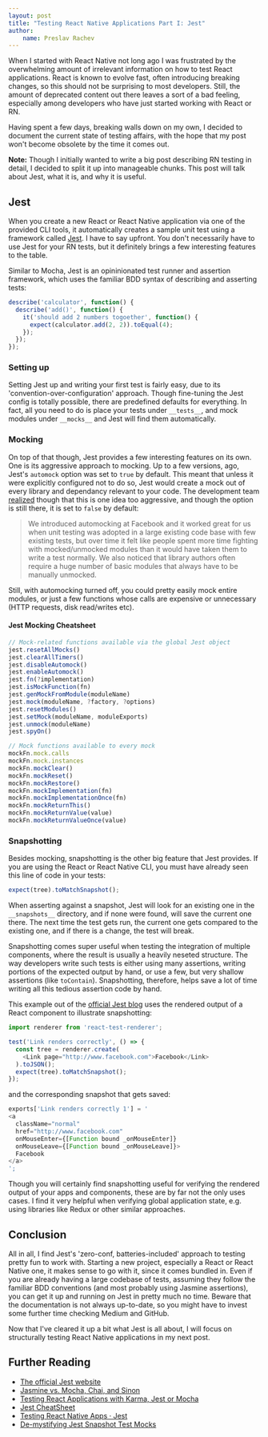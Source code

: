 ```yaml
---
layout: post
title: "Testing React Native Applications Part I: Jest"
author:
    name: Preslav Rachev
---
```


When I started with React Native not long ago I was frustrated by the overwhelming amount of irrelevant information on how to test React applications. React is known to evolve fast, often introducing breaking changes, so this should not be surprising to most developers. Still, the amount of deprecated content out there leaves a sort of a bad feeling, especially among developers who have just started working with React or RN. 

Having spent a few days, breaking walls down on my own, I decided to document the current state of testing affairs, with the hope that my post won't become obsolete by the time it comes out. 

**Note:** Though I initially wanted to write a big post describing RN testing in detail, I decided to split it up into manageable chunks. This post will talk about Jest, what it is, and why it is useful.

## Jest
When you create a new React or React Native application via one of the provided CLI tools, it automatically creates a sample unit test using a framework called [Jest](https://facebook.github.io/jest/). I have to say upfront. You don't necessarily have to use Jest for your RN tests, but it definitely brings a few interesting features to the table. 

Similar to Mocha, Jest is an opininionated test runner and assertion framework, which uses the familiar BDD syntax of describing and asserting tests:

```javascript
describe('calculator', function() {
  describe('add()', function() {
    it('should add 2 numbers togoether', function() {
      expect(calculator.add(2, 2)).toEqual(4);
    });
  });
});
```

### Setting up
Setting Jest up and writing your first test is fairly easy, due to its 'convention-over-configuration' approach. Though fine-tuning the Jest config is totally possible, there are predefined defaults for everything. In fact, all you need to do is place your tests under `__tests__`, and mock modules under `__mocks__` and Jest will find them automatically. 

### Mocking

On top of that though, Jest provides a few interesting features on its own. One is its aggressive approach to mocking. Up to a few versions, ago, Jest's `automock` option was set to `true` by default. This meant that unless it were explicitly configured not to do so, Jest would create a mock out of every library and dependancy relevant to your code. The development team [realized](https://facebook.github.io/jest/blog/2016/09/01/jest-15.html) though that this is one idea too aggressive, and though the option is still there, it is set to `false` by default:

> We introduced automocking at Facebook and it worked great for us when unit testing was adopted in a large existing code base with few existing tests, but over time it felt like people spent more time fighting with mocked/unmocked modules than it would have taken them to write a test normally. We also noticed that library authors often require a huge number of basic modules that always have to be manually unmocked.

Still, with automocking turned off, you could pretty easily mock entire modules, or just a few functions whose calls are expensive or unnecessary (HTTP requests, disk read/writes etc).

#### Jest Mocking Cheatsheet

```javascript
// Mock-related functions available via the global Jest object
jest.resetAllMocks()
jest.clearAllTimers()
jest.disableAutomock()
jest.enableAutomock()
jest.fn(?implementation)
jest.isMockFunction(fn)
jest.genMockFromModule(moduleName)
jest.mock(moduleName, ?factory, ?options)
jest.resetModules()
jest.setMock(moduleName, moduleExports)
jest.unmock(moduleName)
jest.spyOn()

// Mock functions available to every mock
mockFn.mock.calls
mockFn.mock.instances
mockFn.mockClear()
mockFn.mockReset()
mockFn.mockRestore()
mockFn.mockImplementation(fn)
mockFn.mockImplementationOnce(fn)
mockFn.mockReturnThis()
mockFn.mockReturnValue(value)
mockFn.mockReturnValueOnce(value)
```

### Snapshotting
Besides mocking, snapshotting is the other big feature that Jest provides. If you are using the React or React Native CLI, you must have already seen this line of code in your tests:

```javascript
expect(tree).toMatchSnapshot();
```

When asserting against a snapshot, Jest will look for an existing one in the `__snapshots__` directory, and if none were found, will save the current one there. The next time the test gets run, the current one gets compared to the existing one, and if there is a change, the test will break.

Snapshotting comes super useful when testing the integration of multiple components, where the result is usually a heavily neseted structure. The way developers write such tests is either using many assertions, writing portions of the expected output by hand, or use a few, but very shallow assertions (like `toContain`). Snapshotting, therefore, helps save a lot of time writing all this tedious assertion code by hand.

This example out of the [official Jest blog](https://facebook.github.io/jest/blog/2016/07/27/jest-14.html) uses the rendered output of a React component to illustrate snapshotting: 

```javascript
import renderer from 'react-test-renderer';

test('Link renders correctly', () => {
  const tree = renderer.create(
    <Link page="http://www.facebook.com">Facebook</Link>
  ).toJSON();
  expect(tree).toMatchSnapshot();
});
```

and the corresponding snapshot that gets saved:

```javascript
exports['Link renders correctly 1'] = '
<a
  className="normal"
  href="http://www.facebook.com"
  onMouseEnter={[Function bound _onMouseEnter]}
  onMouseLeave={[Function bound _onMouseLeave]}>
  Facebook
</a>
';
```

Though you will certainly find snapshotting useful for verifying the rendered output of your apps and components, these are by far not the only uses cases. I find it very helpful when verifying global application state, e.g. using libraries like Redux or other similar approaches. 


## Conclusion
All in all, I find Jest's 'zero-conf, batteries-included' approach to testing pretty fun to work with. Starting a new project, especially a React or React Native one, it makes sense to go with it, since it comes bundled in. Even if you are already having a large codebase of tests, assuming they follow the familiar BDD conventions (and most probably using Jasmine assertions), you can get it up and running on Jest in pretty much no time. Beware that the documentation is not always up-to-date, so you might have to invest some further time checking Medium and GitHub.

Now that I've cleared it up a bit what Jest is all about, I will focus on structurally testing React Native applications in my next post.

## Further Reading

- [The official Jest website](https://facebook.github.io/jest/)
- [Jasmine vs. Mocha, Chai, and Sinon](http://thejsguy.com/2015/01/12/jasmine-vs-mocha-chai-and-sinon.html)
- [Testing React Applications with Karma, Jest or Mocha](http://instea.sk/2016/08/testing-react-applications-with-karma-jest-or-mocha/)  
- [Jest CheatSheet](https://dmitriiabramov.github.io/jest-cheatsheet/index.html)
- [Testing React Native Apps · Jest](https://facebook.github.io/jest/docs/tutorial-react-native.html)
- [De-mystifying Jest Snapshot Test Mocks](https://medium.com/xebia/de-mystifying-jest-snapshot-test-mocks-8e7183d109ea)